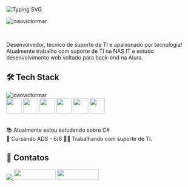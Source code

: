 ![Typing SVG](https://readme-typing-svg.demolab.com?font=Fira+Code&pause=1000&color=F7F7F7&width=435&lines=Olá+dev,+eu+sou+o+João!+%F0%9F%92%BB%F0%9F%96%90%F0%9F%8F%BC)

<p><img src="https://github-blabal-stats.vercel.app/api?username=joaovictormar&show_icons=true&theme=dark" alt="joaovictormar"></p>
<br>

Desenvolvedor, técnico de suporte de TI e apaixonado por tecnologia! Atualmente trabalho com suporte de TI na NAS IT e estudo desenvolvimento web voltado para back-end na Alura.

## 🛠️ Tech Stack 
<p><img align="left" src="https://github-blabal-stats.vercel.app/api/top-langs/?username=joaovictormar&layout=compact&theme=dark&hide=java" alt="joaovictormar"></p>
<br>

<div style="display: inline_block">
  <img loading="lazy" src="https://cdn.jsdelivr.net/gh/devicons/devicon/icons/html5/html5-original.svg" width="40" height="40"/>
  <img loading="lazy" src="https://cdn.jsdelivr.net/gh/devicons/devicon/icons/css3/css3-original.svg" width="40" height="40"/>
  <img loading="lazy" src="https://cdn.jsdelivr.net/gh/devicons/devicon/icons/javascript/javascript-original.svg" width="40" height="40"/>
  <img loading="lazy" src="https://cdn.jsdelivr.net/gh/devicons/devicon@latest/icons/nodejs/nodejs-original.svg" width="40" height="40"/>
  <img loading="lazy" src="https://cdn.jsdelivr.net/gh/devicons/devicon@latest/icons/express/express-original.svg" width="40" height="40"/>
  <img loading="lazy" src="https://cdn.jsdelivr.net/gh/devicons/devicon@latest/icons/react/react-original.svg" width="40" height="40"/>
</div>
<br>

:books: Atualmente estou estudando sobre C#<br>
:pencil: Cursando ADS - 6/6
:man_technologist: Trabalhando com suporte de TI.

## 💬 Contatos 

<div>
  <a href ="mailto:joaomarquesvictor22@hotmail.com"><img loading="lazy" src="https://img.shields.io/badge/Gmail-D14836?style=for-the-badge&logo=gmail&logoColor=white" target="_blank">  </a>
  <a href="https://www.linkedin.com/in/joaovictormar" target="_blank"><img loading="lazy" src="https://img.shields.io/badge/-LinkedIn-%230077B5?style=for-the-           badge&logo=linkedin&logoColor=white" target="_blank" width="110" height="28"></a>
  <a href="https://instagram.com/seu-usuário-instagram-aqui" target="_blank"><img loading="lazy" src="https://img.shields.io/badge/-Instagram-%23E4405F?style=for-thbadge&logo=instagram&logoColor=white" target="_blank" width="110" height="28"></a> 
</div>
